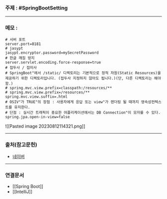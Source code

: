 ### 주제 : #SpringBootSetting

___

### 메모 : 

```
# 서버 포트  
server.port=8181  
# jasypt  
jasypt.encryptor.password=mySecretPassword  
# 한글 깨짐 방지  
server.servlet.encoding.force-response=true  
# 접두사 / 접미사  
# SpringBoot"에서 /static/ 디렉토리는 기본적으로 정적 자원(Static Resources)을 제공하기 위한 디렉토리입니다. (접두사 지정하지 않아도 됩니다.)(단, 다른 디렉토리는 해야함.)  
# spring.mvc.view.prefix=classpath:/resources/**  
# spring.mvc.view.prefix=/resources/**  
spring.mvc.view.suffix=.html  
# OSIV"가 TRUE"의 장점 : 사용자에게 응답 또는 view"가 렌더링 될 때까지 영속성컨텍스트를 유지한다.  
# 단점 : 실시간 트래픽이 중요한 어플리케이션에서는 DB Connection"이 모자를 수 있다.  
spring.jpa.open-in-view=false
```
![[Pasted image 20230812114321.png]]

___

### 출처(참고문헌)

- [네이버](https://www.naver.com/)

___

### 연결문서

- [[Spring Boot]]
- [[IntelliJ]]

